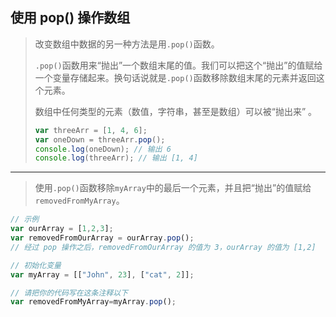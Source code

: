 ## 使用 pop() 操作数组

> 改变数组中数据的另一种方法是用`.pop()`函数。
>
> `.pop()`函数用来“抛出”一个数组末尾的值。我们可以把这个“抛出”的值赋给一个变量存储起来。换句话说就是`.pop()`函数移除数组末尾的元素并返回这个元素。
>
> 数组中任何类型的元素（数值，字符串，甚至是数组）可以被“抛出来” 。
>
> ```js
> var threeArr = [1, 4, 6];
> var oneDown = threeArr.pop();
> console.log(oneDown); // 输出 6
> console.log(threeArr); // 输出 [1, 4]
> ```

---

> 使用`.pop()`函数移除`myArray`中的最后一个元素，并且把“抛出”的值赋给`removedFromMyArray`。

```js
// 示例
var ourArray = [1,2,3];
var removedFromOurArray = ourArray.pop(); 
// 经过 pop 操作之后，removedFromOurArray 的值为 3，ourArray 的值为 [1,2]

// 初始化变量
var myArray = [["John", 23], ["cat", 2]];

// 请把你的代码写在这条注释以下
var removedFromMyArray=myArray.pop();

```

